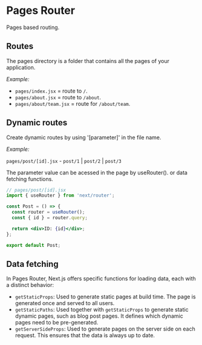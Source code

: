 # Pages Router

Pages based routing.

## Routes

The pages directory is a folder that contains all the pages of your application.

*Example:*

- `pages/index.jsx` = route to `/`.
- `pages/about.jsx` = route to `/about`.
- `pages/about/team.jsx` = route for `/about/team`.

## Dynamic routes

Create dynamic routes by using '[parameter]' in the file name.

*Example:*

`pages/post/[id].jsx` - `post/1` | `post/2` | `post/3`

The parameter value can be acessed in the page by useRouter(). or data fetching functions.

```jsx
// pages/post/[id].jsx
import { useRouter } from 'next/router';

const Post = () => {
  const router = useRouter();
  const { id } = router.query;

  return <div>ID: {id}</div>;
};

export default Post;
```

## Data fetching

In Pages Router, Next.js offers specific functions for loading data, each with a distinct behavior:

- `getStaticProps`: Used to generate static pages at build time. The page is generated once and served to all users.
- `getStaticPaths`: Used together with `getStaticProps` to generate static dynamic pages, such as blog post pages. It defines which dynamic pages need to be pre-generated.
- `getServerSideProps`: Used to generate pages on the server side on each request. This ensures that the data is always up to date.